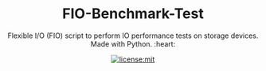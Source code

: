 <h1 align=center> FIO-Benchmark-Test </h1>
<p align=center> Flexible I/O (FIO) script to perform IO performance tests on storage devices. Made with Python. :heart: </p>

<p align=center> 
    <a href="./LICENSE">
    <img
      alt="license:mit"
      src="https://img.shields.io/github/license/mmstewart/FIO-Benchmark-Test.svg"
    />
  </a>
</p>
